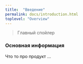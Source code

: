 ```yaml
---
title:  "Введение"
permalink: docs/introduction.html
toplevel: "Overview"
---
```


> Главный спойлер

### Основная информация

Что то про продукт ...
